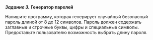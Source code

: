 **_Задание 3._**
**Генератор паролей**

Напишите программу, которая генерирует случайный безопасный пароль длиной от 8 до 12 символов. Пароль должен содержать заглавные и строчные буквы,
цифры и специальные символы. Предоставьте пользователю возможность выбрать длину пароля.